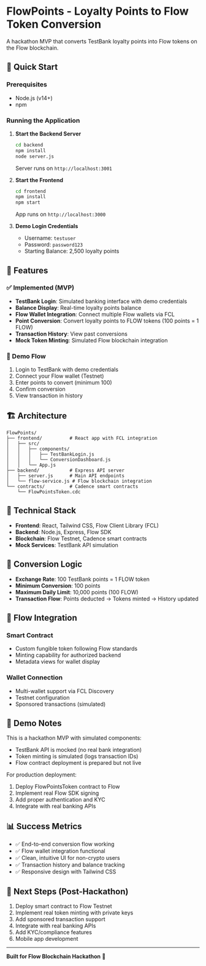 # FlowPoints - Loyalty Points to Flow Token Conversion

A hackathon MVP that converts TestBank loyalty points into Flow tokens on the Flow blockchain.

## 🚀 Quick Start

### Prerequisites
- Node.js (v14+)
- npm

### Running the Application

1. **Start the Backend Server**
   ```bash
   cd backend
   npm install
   node server.js
   ```
   Server runs on `http://localhost:3001`

2. **Start the Frontend**
   ```bash
   cd frontend
   npm install
   npm start
   ```
   App runs on `http://localhost:3000`

3. **Demo Login Credentials**
   - Username: `testuser`
   - Password: `password123`
   - Starting Balance: 2,500 loyalty points

## 📱 Features

### ✅ Implemented (MVP)
- **TestBank Login**: Simulated banking interface with demo credentials
- **Balance Display**: Real-time loyalty points balance
- **Flow Wallet Integration**: Connect multiple Flow wallets via FCL
- **Point Conversion**: Convert loyalty points to FLOW tokens (100 points = 1 FLOW)
- **Transaction History**: View past conversions
- **Mock Token Minting**: Simulated Flow blockchain integration

### 🔄 Demo Flow
1. Login to TestBank with demo credentials
2. Connect your Flow wallet (Testnet)
3. Enter points to convert (minimum 100)
4. Confirm conversion
5. View transaction in history

## 🏗 Architecture

```
FlowPoints/
├── frontend/          # React app with FCL integration
│   ├── src/
│   │   ├── components/
│   │   │   ├── TestBankLogin.js
│   │   │   └── ConversionDashboard.js
│   │   └── App.js
├── backend/           # Express API server
│   ├── server.js      # Main API endpoints
│   └── flow-service.js # Flow blockchain integration
└── contracts/         # Cadence smart contracts
    └── FlowPointsToken.cdc
```

## 🔧 Technical Stack

- **Frontend**: React, Tailwind CSS, Flow Client Library (FCL)
- **Backend**: Node.js, Express, Flow SDK
- **Blockchain**: Flow Testnet, Cadence smart contracts
- **Mock Services**: TestBank API simulation

## 🎯 Conversion Logic

- **Exchange Rate**: 100 TestBank points = 1 FLOW token
- **Minimum Conversion**: 100 points
- **Maximum Daily Limit**: 10,000 points (100 FLOW)
- **Transaction Flow**: Points deducted → Tokens minted → History updated

## 🔗 Flow Integration

### Smart Contract
- Custom fungible token following Flow standards
- Minting capability for authorized backend
- Metadata views for wallet display

### Wallet Connection
- Multi-wallet support via FCL Discovery
- Testnet configuration
- Sponsored transactions (simulated)

## 🧪 Demo Notes

This is a hackathon MVP with simulated components:
- TestBank API is mocked (no real bank integration)
- Token minting is simulated (logs transaction IDs)
- Flow contract deployment is prepared but not live

For production deployment:
1. Deploy FlowPointsToken contract to Flow
2. Implement real Flow SDK signing
3. Add proper authentication and KYC
4. Integrate with real banking APIs

## 📊 Success Metrics

- ✅ End-to-end conversion flow working
- ✅ Flow wallet integration functional
- ✅ Clean, intuitive UI for non-crypto users
- ✅ Transaction history and balance tracking
- ✅ Responsive design with Tailwind CSS

## 🚀 Next Steps (Post-Hackathon)

1. Deploy smart contract to Flow Testnet
2. Implement real token minting with private keys
3. Add sponsored transaction support
4. Integrate with real banking APIs
5. Add KYC/compliance features
6. Mobile app development

---

**Built for Flow Blockchain Hackathon** 🌊
